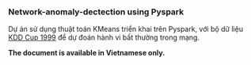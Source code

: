 ### Network-anomaly-dectection using Pyspark

Dự án sử dụng thuật toán KMeans triển khai trên Pyspark, với bộ dữ liệu [KDD Cup 1999](http://kdd.ics.uci.edu/databases/kddcup99/kddcup99.html) để dự đoán hành vi bất thường trong mạng.

**The document is available in Vietnamese only.**
